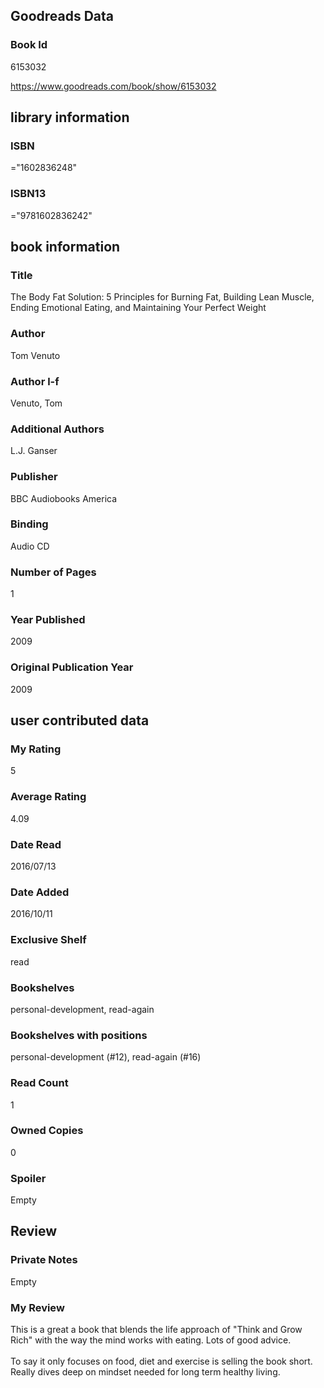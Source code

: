 <!-- This template shows how to bulk convert all columns of data into one markdown file -->
<!-- caveat: substitution key matches column headers from default export. You will get a KeyError if there's a mismatch -->

## Goodreads Data

### Book Id 

6153032

https://www.goodreads.com/book/show/6153032

## library information

### ISBN 
="1602836248"

### ISBN13 
="9781602836242"

## book information

### Title
The Body Fat Solution: 5 Principles for Burning Fat, Building Lean Muscle, Ending Emotional Eating, and Maintaining Your Perfect Weight

### Author 
Tom Venuto

### Author l-f 
Venuto, Tom

### Additional Authors
L.J. Ganser

### Publisher 
BBC Audiobooks America

### Binding
Audio CD

### Number of Pages
1

### Year Published
2009

### Original Publication Year 
2009

## user contributed data

### My Rating
5

### Average Rating
4.09

### Date Read
2016/07/13

### Date Added
2016/10/11

### Exclusive Shelf
read

### Bookshelves
personal-development, read-again

### Bookshelves with positions
personal-development (#12), read-again (#16)

### Read Count
1

### Owned Copies
0

### Spoiler 
Empty

## Review

### Private Notes
Empty

### My Review
This is a great a book that blends the life approach of "Think and Grow Rich" with the way the mind works with eating. Lots of good advice.<br/><br/>To say it only focuses on food, diet and exercise is selling the book short. Really dives deep on mindset needed for long term healthy living.